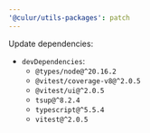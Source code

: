 ```yaml
---
'@culur/utils-packages': patch
---
```


Update dependencies:

- `devDependencies`:
  - `@types/node@^20.16.2`
  - `@vitest/coverage-v8@^2.0.5`
  - `@vitest/ui@^2.0.5`
  - `tsup@^8.2.4`
  - `typescript@^5.5.4`
  - `vitest@^2.0.5`
